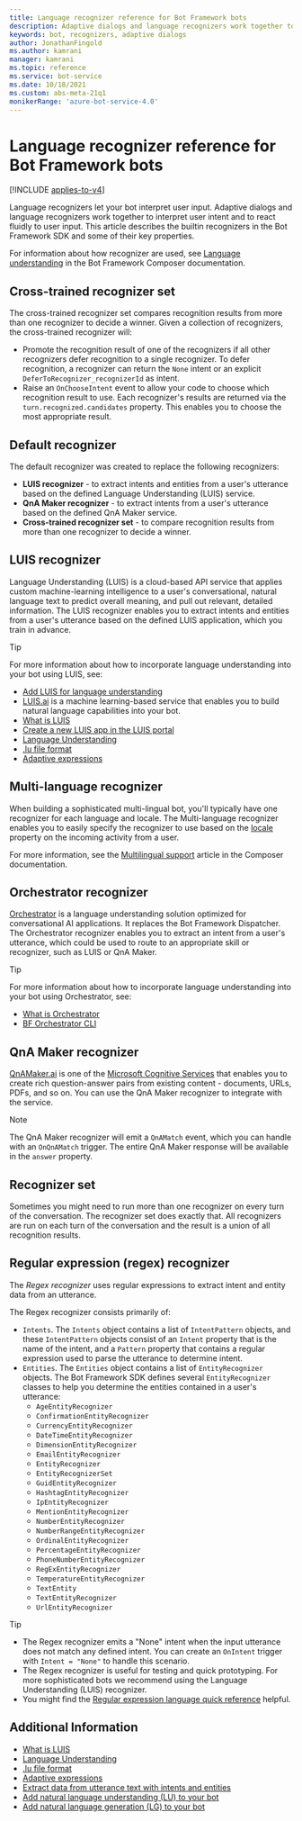 ```yaml
---
title: Language recognizer reference for Bot Framework bots
description: Adaptive dialogs and language recognizers work together to interpret user intent and to react fluidly to user input. This article describes builtin recognizers in the Bot Framework SDK.
keywords: bot, recognizers, adaptive dialogs
author: JonathanFingold
ms.author: kamrani
manager: kamrani
ms.topic: reference
ms.service: bot-service
ms.date: 10/18/2021
ms.custom: abs-meta-21q1
monikerRange: 'azure-bot-service-4.0'
---
```


# Language recognizer reference for Bot Framework bots

[!INCLUDE [applies-to-v4](../includes/applies-to-v4-current.md)]

Language recognizers let your bot interpret user input. Adaptive dialogs and language recognizers work together to interpret user intent and to react fluidly to user input. This article describes the builtin recognizers in the Bot Framework SDK and some of their key properties.

For information about how recognizer are used, see [Language understanding](/composer/concept-language-understanding) in the Bot Framework Composer documentation.

## Cross-trained recognizer set

The cross-trained recognizer set compares recognition results from more than one recognizer to decide a winner. Given a collection of recognizers, the cross-trained recognizer will:

* Promote the recognition result of one of the recognizers if all other recognizers defer recognition to a single recognizer. To defer recognition, a recognizer can return the `None` intent or an explicit `DeferToRecognizer_recognizerId` as intent.
* Raise an `OnChooseIntent` event to allow your code to choose which recognition result to use. Each recognizer's results are returned via the `turn.recognized.candidates` property. This enables you to choose the most appropriate result.

## Default recognizer

The default recognizer was created to replace the following recognizers:

* **LUIS recognizer** - to extract intents and entities from a user's utterance based on the defined Language Understanding (LUIS) service.
* **QnA Maker recognizer** - to extract intents from a user's utterance based on the defined QnA Maker service.
* **Cross-trained recognizer set** - to compare recognition results from more than one recognizer to decide a winner.

## LUIS recognizer

Language Understanding (LUIS) is a cloud-based API service that applies custom machine-learning intelligence to a user's conversational, natural language text to predict overall meaning, and pull out relevant, detailed information. The LUIS recognizer enables you to extract intents and entities from a user's utterance based on the defined LUIS application, which you train in advance.

> [!TIP]
> For more information about how to incorporate language understanding into your bot using LUIS, see:
>
> * [Add LUIS for language understanding][update-the-recognizer-type-to-luis]
> * [LUIS.ai][4] is a machine learning-based service that enables you to build natural language capabilities into your bot.
> * [What is LUIS][5]
> * [Create a new LUIS app in the LUIS portal][11]
> * [Language Understanding][6]
> * [.lu file format][7]
> * [Adaptive expressions][8]

## Multi-language recognizer

When building a sophisticated multi-lingual bot, you'll typically have one recognizer for each language and locale. The Multi-language recognizer enables you to easily specify the recognizer to use based on the [locale][3] property on the incoming activity from a user.

For more information, see the [Multilingual support](/composer/how-to-use-multiple-language) article in the Composer documentation.

## Orchestrator recognizer

[Orchestrator][] is a language understanding solution optimized for conversational AI applications. It replaces the Bot Framework Dispatcher. The Orchestrator recognizer enables you to extract an intent from a user's utterance, which could be used to route to an appropriate skill or recognizer, such as LUIS or QnA Maker.

> [!TIP]
> For more information about how to incorporate language understanding into your bot using Orchestrator, see:
>
> * [What is Orchestrator][Orchestrator]
> * [BF Orchestrator CLI][15]

## QnA Maker recognizer

[QnAMaker.ai][12] is one of the [Microsoft Cognitive Services][13] that enables you to create rich question-answer pairs from existing content - documents, URLs, PDFs, and so on. You can use the QnA Maker recognizer to integrate with the service.

> [!NOTE]
> The QnA Maker recognizer will emit a `QnAMatch` event, which you can handle with an `OnQnAMatch` trigger.
> The entire QnA Maker response will be available in the `answer` property.

## Recognizer set

Sometimes you might need to run more than one recognizer on every turn of the conversation. The recognizer set does exactly that. All recognizers are run on each turn of the conversation and the result is a union of all recognition results.

## Regular expression (regex) recognizer

The _Regex recognizer_ uses regular expressions to extract intent and entity data from an utterance.

The Regex recognizer consists primarily of:

* `Intents`. The `Intents` object contains a list of `IntentPattern` objects, and these `IntentPattern` objects consist of an `Intent` property that is the name of the intent, and a `Pattern` property that contains a regular expression used to parse the utterance to determine intent.
* `Entities`. The `Entities` object contains a list of `EntityRecognizer` objects. The Bot Framework SDK defines several `EntityRecognizer` classes to help you determine the entities contained in a user's utterance:
  * `AgeEntityRecognizer`
  * `ConfirmationEntityRecognizer`
  * `CurrencyEntityRecognizer`
  * `DateTimeEntityRecognizer`
  * `DimensionEntityRecognizer`
  * `EmailEntityRecognizer`
  * `EntityRecognizer`
  * `EntityRecognizerSet`
  * `GuidEntityRecognizer`
  * `HashtagEntityRecognizer`
  * `IpEntityRecognizer`
  * `MentionEntityRecognizer`
  * `NumberEntityRecognizer`
  * `NumberRangeEntityRecognizer`
  * `OrdinalEntityRecognizer`
  * `PercentageEntityRecognizer`
  * `PhoneNumberEntityRecognizer`
  * `RegExEntityRecognizer`
  * `TemperatureEntityRecognizer`
  * `TextEntity`
  * `TextEntityRecognizer`
  * `UrlEntityRecognizer`

> [!TIP]
>
> * The Regex recognizer emits a "None" intent when the input utterance does not match any defined intent. You can create an `OnIntent` trigger with `Intent = "None"` to handle this scenario.
> * The Regex recognizer is useful for testing and quick prototyping. For more sophisticated bots we recommend using the Language Understanding (LUIS) recognizer.
> * You might find the [Regular expression language quick reference][2] helpful.

## Additional Information

* [What is LUIS][5]
* [Language Understanding][6]
* [.lu file format][7]
* [Adaptive expressions][8]
* [Extract data from utterance text with intents and entities][9]
* [Add natural language understanding (LU) to your bot][10]
* [Add natural language generation (LG) to your bot][1]

<!-- Footnote-style links -->
[1]:../v4sdk/bot-builder-concept-adaptive-dialog-generators.md
[2]:/dotnet/standard/base-types/regular-expression-language-quick-reference
[3]:https://github.com/microsoft/botbuilder/blob/master/specs/botframework-activity/botframework-activity.md#locale
[4]:https://luis.ai
[5]:/azure/cognitive-services/luis/what-is-luis
[6]:../v4sdk/bot-builder-concept-luis.md
[7]:../file-format/bot-builder-lu-file-format.md
[8]:../v4sdk/bot-builder-concept-adaptive-expressions.md
[9]:/azure/cognitive-services/luis/luis-concept-data-extraction?tabs=V2
[10]:../v4sdk/bot-builder-howto-v4-luis.md
[11]:/azure/cognitive-services/luis/luis-how-to-start-new-app
[12]:https://qnamaker.ai
[13]:https://azure.microsoft.com/services/cognitive-services/
[Orchestrator]:/composer/concept-orchestrator
[15]:https://github.com/microsoft/botframework-cli/tree/main/packages/orchestrator
[cross-train-concepts]: ../v4sdk/bot-builder-concept-cross-train.md
[luis-to-luis-cross-training]: ../v4sdk/bot-builder-concept-cross-train.md#luis-to-luis-cross-training
[qnamaker-cross-train]: https://github.com/microsoft/botframework-cli/tree/main/packages/cli#bf-qnamakercross-train
[bf-luiscross-train]: https://github.com/microsoft/botframework-cli/tree/main/packages/cli#bf-luiscross-train
[cs-sample-todo-bot]: https://github.com/microsoft/BotBuilder-Samples/tree/main/samples/csharp_dotnetcore/adaptive-dialog/08.todo-bot-luis-qnamaker
[howto-cross-train]: ../v4sdk/bot-builder-howto-cross-train.md
[update-the-recognizer-type-to-luis]: /composer/how-to-add-luis#update-the-recognizer-type-to-luis
